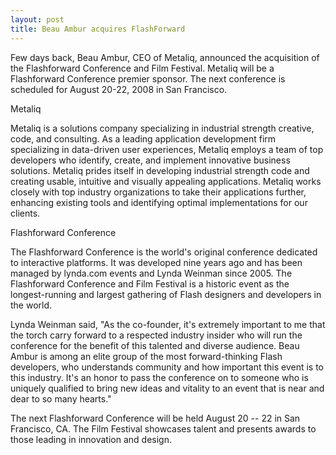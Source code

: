 ```yaml
---
layout: post
title: Beau Ambur acquires FlashForward
---
```


Few days back, Beau Ambur, CEO of Metaliq, announced the acquisition of the Flashforward Conference and Film Festival. Metaliq will be a Flashforward Conference premier sponsor. The next conference is scheduled for August 20-22, 2008 in San Francisco.

Metaliq

Metaliq is a solutions company specializing in industrial strength creative, code, and consulting. As a leading application development firm specializing in data-driven user experiences, Metaliq employs a team of top developers who identify, create, and implement innovative business solutions. Metaliq prides itself in developing industrial strength code and creating usable, intuitive and visually appealing applications. Metaliq works closely with top industry organizations to take their applications further, enhancing existing tools and identifying optimal implementations for our clients.

Flashforward Conference

The Flashforward Conference is the world's original conference dedicated to interactive platforms. It was developed nine years ago and has been managed by lynda.com events and Lynda Weinman since 2005. The Flashforward Conference and Film Festival is a historic event as the longest-running and largest gathering of Flash designers and developers in the world.

Lynda Weinman said, "As the co-founder, it's extremely important to me that the torch carry forward to a respected industry insider who will run the conference for the benefit of this talented and diverse audience. Beau Ambur is among an elite group of the most forward-thinking Flash developers, who understands community and how important this event is to this industry. It's an honor to pass the conference on to someone who is uniquely qualified to bring new ideas and vitality to an event that is near and dear to so many hearts."

The next Flashforward Conference will be held August 20 -- 22 in San Francisco, CA. The Film Festival showcases talent and presents awards to those leading in innovation and design.